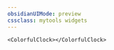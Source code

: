 ```yaml
---
obsidianUIMode: preview
cssclass: mytools widgets
---
```


```jsx:
<ColorfulClock></ColorfulClock>
```